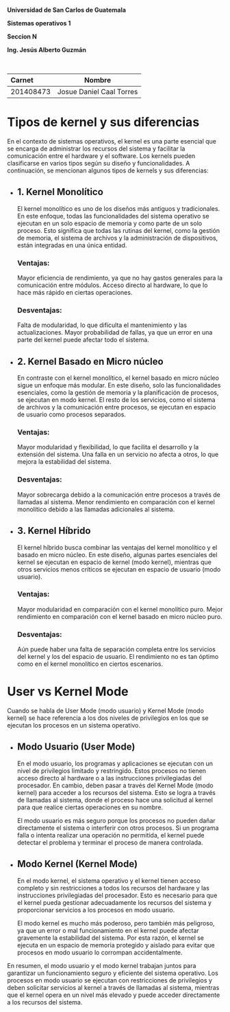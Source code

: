 
<p style="text-align: justify;"><b>Universidad de San Carlos de Guatemala</b></p>
<p style="text-align: justify;"><b>Sistemas operativos  1</b></p>
<p style="text-align: justify;"><b>Seccion N</b></p>
<p style="text-align: justify;"><b>Ing. Jesús Alberto Guzmán</b></p>

<br>

| Carnet | Nombre | 
|:--------------|:-------------:|
| 201408473| Josue Daniel Caal Torres 


# Tipos de kernel y sus diferencias
En el contexto de sistemas operativos, el kernel es una parte esencial que se encarga de administrar los recursos del sistema y facilitar la comunicación entre el hardware y el software. Los kernels pueden clasificarse en varios tipos según su diseño y funcionalidades. A continuación, se mencionan algunos tipos de kernels y sus diferencias:

- ## 1. Kernel Monolítico
    El kernel monolítico es uno de los diseños más antiguos y tradicionales. En este enfoque, todas las funcionalidades del sistema operativo se ejecutan en un solo espacio de memoria y como parte de un solo proceso. Esto significa que todas las rutinas del kernel, como la gestión de memoria, el sistema de archivos y la administración de dispositivos, están integradas en una única entidad.

    ### Ventajas:

    Mayor eficiencia de rendimiento, ya que no hay gastos generales para la comunicación entre módulos.
    Acceso directo al hardware, lo que lo hace más rápido en ciertas operaciones.
    ### Desventajas:

    Falta de modularidad, lo que dificulta el mantenimiento y las actualizaciones.
    Mayor probabilidad de fallas, ya que un error en una parte del kernel puede afectar todo el sistema.

- ## 2. Kernel Basado en Micro núcleo
    En contraste con el kernel monolítico, el kernel basado en micro núcleo sigue un enfoque más modular. En este diseño, solo las funcionalidades esenciales, como la gestión de memoria y la planificación de procesos, se ejecutan en modo kernel. El resto de los servicios, como el sistema de archivos y la comunicación entre procesos, se ejecutan en espacio de usuario como procesos separados.

    ### Ventajas:

    Mayor modularidad y flexibilidad, lo que facilita el desarrollo y la extensión del sistema.
    Una falla en un servicio no afecta a otros, lo que mejora la estabilidad del sistema.
    ### Desventajas:

    Mayor sobrecarga debido a la comunicación entre procesos a través de llamadas al sistema.
    Menor rendimiento en comparación con el kernel monolítico debido a las llamadas adicionales al sistema.
- ## 3. Kernel Híbrido
  El kernel híbrido busca combinar las ventajas del kernel monolítico y el basado en micro núcleo. En este diseño, algunas partes esenciales del kernel se ejecutan en espacio de kernel (modo kernel), mientras que otros servicios menos críticos se ejecutan en espacio de usuario (modo usuario).

  ### Ventajas:

  Mayor modularidad en comparación con el kernel monolítico puro.
  Mejor rendimiento en comparación con el kernel basado en micro núcleo puro.
  ### Desventajas:

  Aún puede haber una falta de separación completa entre los servicios del kernel y los del espacio de usuario.
  El rendimiento no es tan óptimo como en el kernel monolítico en ciertos escenarios.

# User vs Kernel Mode

Cuando se habla de User Mode (modo usuario) y Kernel Mode (modo kernel) se hace referencia a los dos niveles de privilegios en los que se ejecutan los procesos en un sistema operativo.

- ## Modo Usuario (User Mode)

    En el modo usuario, los programas y aplicaciones se ejecutan con un nivel de privilegios limitado y restringido. Estos procesos no tienen acceso directo al hardware o a las instrucciones privilegiadas del procesador. En cambio, deben pasar a través del Kernel Mode (modo kernel) para acceder a los recursos del sistema. Esto se logra a través de llamadas al sistema, donde el proceso hace una solicitud al kernel para que realice ciertas operaciones en su nombre.

    El modo usuario es más seguro porque los procesos no pueden dañar directamente el sistema o interferir con otros procesos. Si un programa falla o intenta realizar una operación no permitida, el kernel puede detectar el problema y terminar el proceso de manera controlada.

- ## Modo Kernel (Kernel Mode)
    En el modo kernel, el sistema operativo y el kernel tienen acceso completo y sin restricciones a todos los recursos del hardware y las instrucciones privilegiadas del procesador. Esto es necesario para que el kernel pueda gestionar adecuadamente los recursos del sistema y proporcionar servicios a los procesos en modo usuario.

    El modo kernel es mucho más poderoso, pero también más peligroso, ya que un error o mal funcionamiento en el kernel puede afectar gravemente la estabilidad del sistema. Por esta razón, el kernel se ejecuta en un espacio de memoria protegido y aislado para evitar que procesos en modo usuario lo corrompan accidentalmente.

En resumen, el modo usuario y el modo kernel trabajan juntos para garantizar un funcionamiento seguro y eficiente del sistema operativo. Los procesos en modo usuario se ejecutan con restricciones de privilegios y deben solicitar servicios al kernel a través de llamadas al sistema, mientras que el kernel opera en un nivel más elevado y puede acceder directamente a los recursos del sistema.